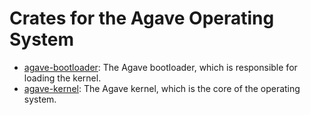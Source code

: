 # Crates for the Agave Operating System

- [agave-bootloader](./bootloader): The Agave bootloader, which is responsible for loading the kernel.
- [agave-kernel](./kernel/): The Agave kernel, which is the core of the operating system.
